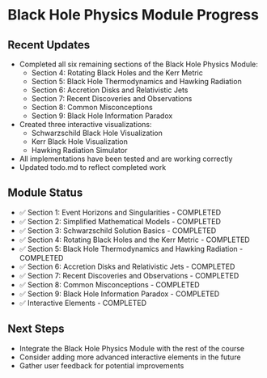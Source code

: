 # Black Hole Physics Module Progress

## Recent Updates
- Completed all six remaining sections of the Black Hole Physics Module:
  - Section 4: Rotating Black Holes and the Kerr Metric
  - Section 5: Black Hole Thermodynamics and Hawking Radiation
  - Section 6: Accretion Disks and Relativistic Jets
  - Section 7: Recent Discoveries and Observations
  - Section 8: Common Misconceptions
  - Section 9: Black Hole Information Paradox
- Created three interactive visualizations:
  - Schwarzschild Black Hole Visualization
  - Kerr Black Hole Visualization
  - Hawking Radiation Simulator
- All implementations have been tested and are working correctly
- Updated todo.md to reflect completed work

## Module Status
- ✅ Section 1: Event Horizons and Singularities - COMPLETED
- ✅ Section 2: Simplified Mathematical Models - COMPLETED
- ✅ Section 3: Schwarzschild Solution Basics - COMPLETED
- ✅ Section 4: Rotating Black Holes and the Kerr Metric - COMPLETED
- ✅ Section 5: Black Hole Thermodynamics and Hawking Radiation - COMPLETED
- ✅ Section 6: Accretion Disks and Relativistic Jets - COMPLETED
- ✅ Section 7: Recent Discoveries and Observations - COMPLETED
- ✅ Section 8: Common Misconceptions - COMPLETED
- ✅ Section 9: Black Hole Information Paradox - COMPLETED
- ✅ Interactive Elements - COMPLETED

## Next Steps
- Integrate the Black Hole Physics Module with the rest of the course
- Consider adding more advanced interactive elements in the future
- Gather user feedback for potential improvements
